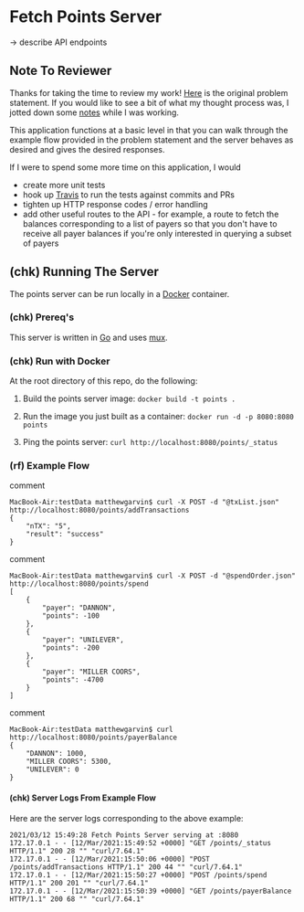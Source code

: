 # Fetch Points Server

-> describe API endpoints

## Note To Reviewer

Thanks for taking the time to review my work!
[Here](./problemStatement.pdf) is the original problem statement.
If you would like to see a bit of what my thought process was,
I jotted down some [notes](./thoughtProcess.txt) while I was working.

This application functions at a basic level in that
you can walk through the example flow provided in the problem statement
and the server behaves as desired and gives the desired responses.

If I were to spend some more time on this application, I would 
- create more unit tests
- hook up [Travis](https://travis-ci.com/) to run the tests against commits and PRs
- tighten up HTTP response codes / error handling
- add other useful routes to the API - for example, a route to
fetch the balances corresponding to a list of payers so that
you don't have to receive all payer balances if you're 
only interested in querying a subset of payers

## (chk) Running The Server

The points server can be run locally in a [Docker](https://www.docker.com/) container.

### (chk) Prereq's

This server is written in [Go](https://golang.org/) and uses [mux](https://github.com/gorilla/mux).

### (chk) Run with Docker

At the root directory of this repo, do the following:

1. Build the points server image:
```docker build -t points .```

2. Run the image you just built as a container:
```docker run -d -p 8080:8080 points```

3. Ping the points server:
```curl http://localhost:8080/points/_status```

### (rf) Example Flow

comment
```
MacBook-Air:testData matthewgarvin$ curl -X POST -d "@txList.json" http://localhost:8080/points/addTransactions
{
    "nTX": "5",
    "result": "success"
}
```

comment
```
MacBook-Air:testData matthewgarvin$ curl -X POST -d "@spendOrder.json" http://localhost:8080/points/spend
[
    {
        "payer": "DANNON",
        "points": -100
    },
    {
        "payer": "UNILEVER",
        "points": -200
    },
    {
        "payer": "MILLER COORS",
        "points": -4700
    }
]
```

comment
```
MacBook-Air:testData matthewgarvin$ curl http://localhost:8080/points/payerBalance
{
    "DANNON": 1000,
    "MILLER COORS": 5300,
    "UNILEVER": 0
}
```

#### (chk) Server Logs From Example Flow

Here are the server logs corresponding to the above example:

```
2021/03/12 15:49:28 Fetch Points Server serving at :8080
172.17.0.1 - - [12/Mar/2021:15:49:52 +0000] "GET /points/_status HTTP/1.1" 200 28 "" "curl/7.64.1"
172.17.0.1 - - [12/Mar/2021:15:50:06 +0000] "POST /points/addTransactions HTTP/1.1" 200 44 "" "curl/7.64.1"
172.17.0.1 - - [12/Mar/2021:15:50:27 +0000] "POST /points/spend HTTP/1.1" 200 201 "" "curl/7.64.1"
172.17.0.1 - - [12/Mar/2021:15:50:39 +0000] "GET /points/payerBalance HTTP/1.1" 200 68 "" "curl/7.64.1"
```


